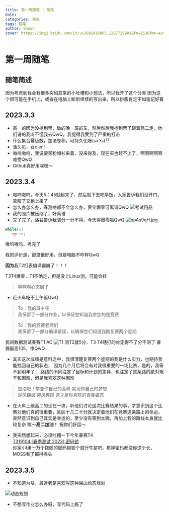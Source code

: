 ```yaml
---
title: 第一周随笔 | 随笔
date: 
categories: 随笔
tags: 随笔
author: Shawn
cover: https://img2.baidu.com/it/u=3891416005,1267729903&fm=253&fmt=auto&app=138&f=JPEG?w=889&h=500
---
```

# 第一周随笔
## 随笔简述
因为考虑到我会有很多突如其来的小吐槽和小想法，所以我开了这个分类
因为这个很可能在手机上，或者在电脑上断断续续的写出来，所以排版肯定不如笔记好看
## 2023.3.3
+ 高一的因为没抢到票，做的晩一班的车，然后然后我抢到票了跟着高二走，他们说的我听不懂我去QwQ，我觉得我受到了严重的打击
+ 什么集合幂级数，加法卷积，可持久化呀(๑•̌.•̑๑)ˀ̣ˀ̣
+ 活久见，女oier！
+ 嗷呜嗷呜，我说要买粉帽衫来着，没来得及，现在买也赶不上了，啊啊啊啊啊难受QwQ
+ Github真好用唉嘿～
## 2023.3.4
+ 嗷呜嗷呜，今天5：45就起来了，然后就下去吃早饭，人家告诉我们没开门，真服了又跑上来了
+ 怎么办怎么办，春测啥都不会怎么办，要全爆零可离谱QwQ
![考试用品](https://s1.ax1x.com/2023/03/04/ppADq9f.jpg)
+ 我的照片被压缩了，好离谱
+ 完了完了，洛谷告诉我骗分一分不得，今天得爆零啦QwQ
![ppAs9qH.jpg](https://s1.ax1x.com/2023/03/04/ppAs9qH.jpg)
```c++
while(1)
   rp ++;
```

嗷呜嗷呜，考完了

我的评价是，键盘很好用，但是电脑不咋样QwQ

**因为**我T2打表编译器崩了！！！

T3T4爆零，T1不确定，但是没上Linux测，可能会挂
>啊啊啊心态崩了

+ 赶火车吃不上午饭QwQ

>To：我的班主任\
我保留了一部分作业，以保证您知道我参加的是竞赛

>To：我的竞赛老师们\
我保留了一部分编译错误，以确保您们知道我刚复赛两个星期

民间数据测试春赛T1 AC
![T1](https://s1.ax1x.com/2023/03/04/ppEEhtK.png)
测T2就5分，T3 T4瞎打的肯定得不了分不测了
春赛最高105，惨QwQ
+ 其实这次成绩是意料之中，我很清楚复赛两个星期的我是什么实力，也期待我能找回自己的状态，
因为几个月后将会有对我很重要的一场比赛，是的，我等不到明年了！
路线的不同注定了目标和计划的差异，也注定了这条路的绝对艰辛和困难，但是我喜欢这种困难

>加油吧！攀登你自己的高峰 实现你自己的梦想\
逆风翻盘 迎风奔跑 这才是你喜欢的青春姿态

+ 在火车上跟高二的坐在一块，听他们讨论这次比赛结果的事，才意识到这个比赛对他们真的很重要，区区十几二十分就决定着他们在竞赛这条路上的命运，
突然意识到自己其实是幸运的，至少没有等到太晚，再加上我的路线本身就比较复杂
唉～**高二加油！** 祝你们好运～

+ 我突然想起来，必须吐槽一下今年春赛T4\
[T319104 [春季测试 2023] 密码锁](https://www.luogu.com.cn/problem/T319104?contestId=102679)\
你家小I用一万个拨圈的密码锁锁个自行车是吧，核弹密码都没你这个长，MOSS看了都得摇头

## 2023.3.5

+ 不知道为啥，最近老是喜欢写这种屎山动态规划

![动态规划](https://s1.ax1x.com/2023/03/05/ppEsICq.png)
+ 不想写作业怎么办呀，写代码上瘾了
